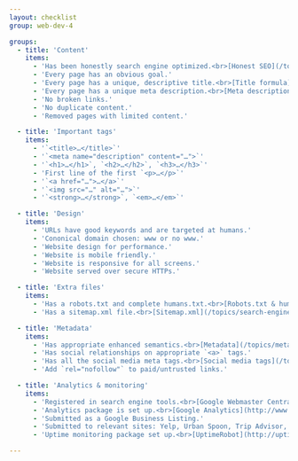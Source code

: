 ```yaml
---
layout: checklist
group: web-dev-4

groups:
  - title: 'Content'
    items:
      - 'Has been honestly search engine optimized.<br>[Honest SEO](/topics/search-engine-optimization)'
      - 'Every page has an obvious goal.'
      - 'Every page has a unique, descriptive title.<br>[Title formula](/topics/search-engine-optimization#page-title-formula)'
      - 'Every page has a unique meta description.<br>[Meta descriptions](/topics/search-engine-optimization#meta-descriptions)'
      - 'No broken links.'
      - 'No duplicate content.'
      - 'Removed pages with limited content.'

  - title: 'Important tags'
    items:
      - '`<title>…</title>`'
      - '`<meta name="description" content="…">`'
      - '`<h1>…</h1>`, `<h2>…</h2>`, `<h3>…</h3>`'
      - 'First line of the first `<p>…</p>`'
      - '`<a href="…">…</a>`'
      - '`<img src="…" alt="…">`'
      - '`<strong>…</strong>`, `<em>…</em>`'

  - title: 'Design'
    items:
      - 'URLs have good keywords and are targeted at humans.'
      - 'Cononical domain chosen: www or no www.'
      - 'Website design for performance.'
      - 'Website is mobile friendly.'
      - 'Website is responsive for all screens.'
      - 'Website served over secure HTTPs.'

  - title: 'Extra files'
    items:
      - 'Has a robots.txt and complete humans.txt.<br>[Robots.txt & humans.txt](/topics/search-engine-optimization#robots--humans)'
      - 'Has a sitemap.xml file.<br>[Sitemap.xml](/topics/search-engine-optimization#sitemaps)'

  - title: 'Metadata'
    items:
      - 'Has appropriate enhanced semantics.<br>[Metadata](/topics/metadata-enhanced-semantics#structured-data), [Google Rich Snippets](http://www.google.com/webmasters/tools/richsnippets), [Schema.org](http://schema.org)'
      - 'Has social relationships on appropriate `<a>` tags.'
      - 'Has all the social media meta tags.<br>[Social media tags](/topics/metadata-enhanced-semantics#social-semantics)'
      - 'Add `rel="nofollow"` to paid/untrusted links.'

  - title: 'Analytics & monitoring'
    items:
      - 'Registered in search engine tools.<br>[Google Webmaster Central](http://www.google.ca/webmasters/), [Bing Webmaster Tools](http://www.bing.com/toolbox/webmaster)'
      - 'Analytics package is set up.<br>[Google Analytics](http://www.google.com/analytics/?gclid=COC2_qf08MECFePyMgodb10AAQ)'
      - 'Submitted as a Google Business Listing.'
      - 'Submitted to relevant sites: Yelp, Urban Spoon, Trip Advisor, etc.'
      - 'Uptime monitoring package set up.<br>[UptimeRobot](http://uptimerobot.com/), [Pingdom](https://www.pingdom.com/pricing/), [updown.io](https://updown.io/)'

---
```

